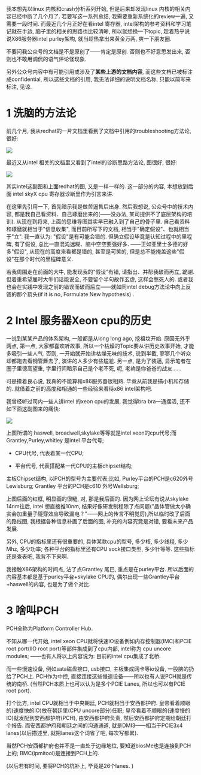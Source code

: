 我本想先以linux 内核和crash分析系列开始, 但是后来却发现linux 内核的相关内容已经中断了几个月了. 若要写这一系列总结, 我需要重新系统化的review一遍, 又需要一段时间. 而最近几个月正好在看intel 寄存器, intel架构的参考资料和学习笔记就在手边, 脑子里的相关的思路也比较清晰, 所以就想换一下topic, 趁着热乎说说X86服务器intel purley架构, 就当趁热拿出来黄金万两, 爽一下朋友圈.

不要问我公众号的文档是不是原创了——肯定是原创. 否则也不好意思发出来, 否则也不敢用调侃的语气评论怪现象.

另外公众号内容中有可能引用或涉及了**某些上游的文档内容**, 而这些文档已被标注成confidential, 所以这些文档的引用, 我无法详细的说明文档名称, 只能以简写来标注, 见谅.

# 1 洗脑的方法论

前几个月, 我从redhat的一片文档里看到了文档中引用的troubleshooting方法论, 很好:

![](./images/2019-04-22-09-33-12.png)

最近又从intel 相关的文档里又看到了intel的诊断思路方法论, 图很好, 很好:

![](./images/2019-04-22-09-33-34.png)

其实intel这副图和上面redhat的图, 又是一样一样的. 这一部分的内容, 本想放到后面 intel skyX cpu 寄存器诊断里作为引言来讲.

在这里先引用一下, 首先暗示我是做苦逼售后出身. 然后我想说, 公众号中的技术内容, 都是我自己看资料、自己琢磨出来的(——没办法, 某司提供不了底层架构的培训). 从现在到将来, 上面的思维导图其实早已融入到了自己的骨子里. 自己看资料和琢磨就相当于"信息收集", 而目前所写下的文档, 相当于"确定假设"、也就相当于"立". 我一直认为: "假设"是有可能会错的. 但确立假设毕竟是认知过程中的里程碑, 有了假设, 总比一直混沌迷糊、脑中空空要强好多. ——正如亚里士多德的好多"假设", 从现在的高度来看都是错的, 甚至是可笑的, 但是总不能掩盖这些"假设"在那个时代的里程碑意义.

若我周围走在前面的大牛, 能发现我的"假设"有错, 请指出、并帮我破而再立, 跪谢. 但着重希望届时大牛们话能说全, 不要留个半句故作玄虚, 这样会憋死人的. 或者我也会在实践中发现之前的错误而破而后立——就如同intel debug方法论中向上反馈的那个箭头(if it is no, Formulate New hypothesis) .

# 2 Intel 服务器Xeon cpu的历史

一说到某某产品的体系架构, 一般都是从long long ago, 挖祖坟开始. 原因无外乎两点, 第一点, 大家都喜欢听故事, 所以一个枯燥的Topic要从讲历史故事开始, 才能多吸引一些人气. 否则, 一开始就开始讲枯燥无味的技术, 说到半截, 寥寥几个听众却都跑去看钢管舞去了, 演讲的人多少有些尴尬. 另一点, 是为了装逼, 显示笔者在圈子里德高望重, 字里行间暗示自己是个老不死, 呃, 老衲是你爸爸的战友……

可是摸着良心说, 我真的不能算和x86服务器很相熟. 毕竟从前我是搞小机和存储的. 就借着之前的高度和相通的一些经验来看待x86 intel架构吧.

我曾经听过司内一些人讲intel 的xeon cpu的发展, 我觉得bra bra一通摆活, 还不如下面这副图来的痛快:

![](./images/2019-04-22-09-39-35.png)

上图所谓的 haswell, broadwell,skylake等等就是intel xeon的cpu代号;而Grantley,Purley,whitley 是intel 平台代号;

- CPU代号, 代表着某一代CPU;

- 平台代号, 代表搭配某一代CPU的主板chipset结构;

主板Chipset结构, 以PCH的型号为主要代表;比如, Purley平台的PCH是c620外号Lewisburg; Grantley 平台的PCH是c610 外号Wellsburg;

上图后面的红框, 明显画的很糙, 对, 那是我后画的. 因为网上论坛有说从skylake 14nm往后, intel 想直接推10nm, 结果好像研发制程除了点问题("晶体管做太小确实会加重量子隧穿效应导致漏电？"——网上的传言不明觉厉),所以临时改了后面的路线图, 我根据各种信息补画了后面的图, 补充的内容究竟是对错, 要看未来产品发展.

另外, CPU的指标里还有很重要的, 具体某款cpu的型号, 多少核, 多少线程, 多少Mhz, 多少功率; 各种平台的指标里还有CPU sock接口类型, 多少针等等. 这些指标还是查表吧, 我背不下来啊.

我接触X86架构的时间点, 沾了点Grantley 尾巴, 重点是在purley平台. 所以后面的内容基本都是基于purley平台+skylake CPU的, 偶尔出现一些Grantley平台+haswell的内容, 也是为了做个对比.

# 3 啥叫PCH

PCH全称为Platform Controller Hub.

不知从哪一代开始, intel xeon CPU就将快速IO设备例如内存控制器(IMC)和PCIE root port(IIO root port)等部件集成到了cpu内部, intel称为 cpu uncore modules; ——也有人将以上内容说为: 目前的intel cpu集成了北桥.

而一些慢速设备, 例如sata磁盘接口, usb接口, 主板集成网卡等io设备, 一股脑的扔给了PCH上. PCH作为中控, 直接连接这些慢速设备——所以也有人说PCH就是传统的南桥. (当然PCH本质上也可以认为是多个PCIE Lanes, 所以也可以有PCIE root port).

打个比方, intel CPU就相当于中央朝廷, PCH就相当于安西都护府. 皇帝看着顺眼的(速度快的IO)放在朝廷里(CPU uncore部分)任职; 皇帝看着不顺眼的(速度慢的IO)就发配到安西都护府(PCH), 由安西都护府负责, 然后安西都护府定期给朝廷打个报告. 而安西都护府和朝廷之间的沟通通道, 就是DMI3——相当于PCIE3x4 lanes(以后描述里, 就把lanes这个词省了吧, 每次写都累).

当然PCH安西都护府也并不是一直处于边缘地位, 要知道biosMe也是连接到PCH上的; BMC(ipmitool)是连接到PCH上的.

(以后若有时间, 要将PCH的坑补上, 毕竟是26个lanes. )

